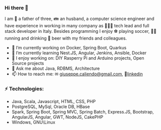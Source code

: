 ### Hi there 👋

I am 👨 a father of three, 👪 an husband, a computer science engineer and have experience in working in many
company as 👨🏻‍💻 tech lead and full stack developer in Italy. Besides programming I enjoy ⚽ playing soccer, 🏃‍♂️ running and 
drinking 🍻 beer with my friends and colleagues.

- 🏦 I’m currently working on Docker, Spring Boot, Quarkus 
- 🌱 I’m currently learning Nest.JS, Angular, Jenkins, Ansible, Docker
- 👯 I enjoy working on: DIY Rasperry Pi and Arduino projects, Open Source projects
- 💬 Ask me about Java, RDBMS, Architecture
- 📫 How to reach me: ✉ [giuseppe.caliendo@gmail.com](mailto:giuseppe.caliendo@gmail.com), 👨[linkedin](https://www.linkedin.com/in/giuseppecaliendo/)

### ⚡ Technologies: 
- Java, Scala, Javascript, HTML, CSS, PHP
- PostgreSQL, MySql, Oracle DB, HBase
- Spark, Spring Boot, Spring MVC, Spring Batch, Express.JS, Bootstrap, AngularJS, Angular, GWT, NodeJS, CakePHP
- Windows, GNU\Linux
